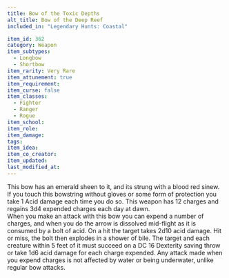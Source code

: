 ```yaml
---
title: Bow of the Toxic Depths
alt_title: Bow of the Deep Reef
included_in: "Legendary Hunts: Coastal"

item_id: 362
category: Weapon
item_subtypes: 
  - Longbow
  - Shortbow
item_rarity: Very Rare
item_attunement: true
item_requirement: 
item_curse: false
item_classes: 
  - Fighter
  - Ranger
  - Rogue
item_school: 
item_role: 
item_damage: 
tags:
item_idea: 
item_co_creator: 
item_updated: 
last_modified_at: 
---
```


This bow has an emerald sheen to it, and its strung with a blood red sinew. If you touch this bowstring without gloves or some form of protection you take 1 Acid damage each time you do so. This weapon has 12 charges and regains 3d4 expended charges each day at dawn.  
When you make an attack with this bow you can expend a number of charges, and when you do the arrow is dissolved mid-flight as it is consumed by a bolt of acid. On a hit the target takes 2d10 acid damage. Hit or miss, the bolt then explodes in a shower of bile. The target and each creature within 5 feet of it must succeed on a DC 16 Dexterity saving throw or take 1d6 acid damage for each charge expended. Any attack made when you expend charges is not affected by water or being underwater, unlike regular bow attacks.
